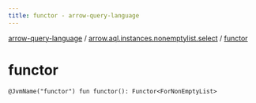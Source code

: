 ```yaml
---
title: functor - arrow-query-language
---
```


[arrow-query-language](../index.html) / [arrow.aql.instances.nonemptylist.select](index.html) / [functor](./functor.html)

# functor

`@JvmName("functor") fun functor(): Functor<ForNonEmptyList>`